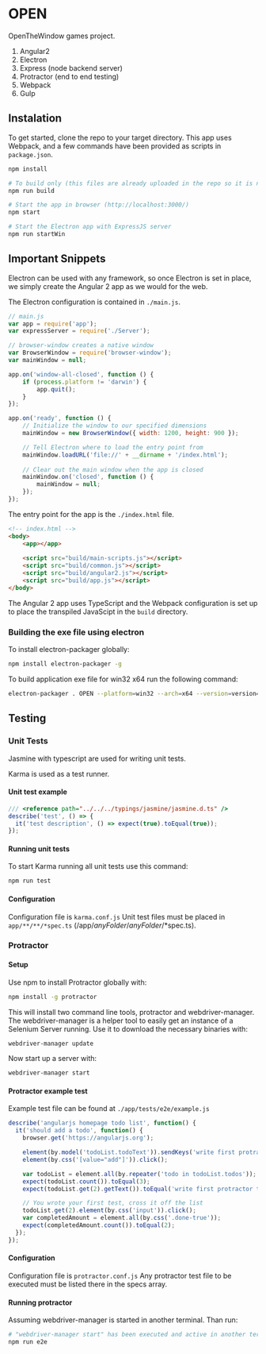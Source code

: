# OPEN

OpenTheWindow games project.

1.  Angular2 
2.  Electron 
3.  Express (node backend server)
4.  Protractor (end to end testing)
5.  Webpack
6.  Gulp

## Instalation
To get started, clone the repo to your target directory. This app uses Webpack, and a few commands have been provided as scripts in `package.json`.

```bash
npm install

# To build only (this files are already uploaded in the repo so it is not needed unless you want to change some scripts)
npm run build

# Start the app in browser (http://localhost:3000/)
npm start

# Start the Electron app with ExpressJS server
npm run startWin
```

## Important Snippets

Electron can be used with any framework, so once Electron is set in place, we simply create the Angular 2 app as we would for the web.

The Electron configuration is contained in `./main.js`.
```js
// main.js
var app = require('app');
var expressServer = require('./Server');

// browser-window creates a native window
var BrowserWindow = require('browser-window');
var mainWindow = null;

app.on('window-all-closed', function () {
    if (process.platform != 'darwin') {
        app.quit();
    }
});

app.on('ready', function () {
    // Initialize the window to our specified dimensions
    mainWindow = new BrowserWindow({ width: 1200, height: 900 });

    // Tell Electron where to load the entry point from
    mainWindow.loadURL('file://' + __dirname + '/index.html');
  
    // Clear out the main window when the app is closed
    mainWindow.on('closed', function () {
        mainWindow = null;
    });
});
```

The entry point for the app is the `./index.html` file.
```html
<!-- index.html -->
<body>
    <app></app>
    
    <script src="build/main-scripts.js"></script>
    <script src="build/common.js"></script>
    <script src="build/angular2.js"></script>
    <script src="build/app.js"></script>
</body>
```
The Angular 2 app uses TypeScript and the Webpack configuration is set up to place the transpiled JavaScipt in the `build` directory.

### Building the exe file using electron
To install electron-packager globally:
```bash
npm install electron-packager -g
```
To build application exe file for win32 x64 run the following command:
```bash
electron-packager . OPEN --platform=win32 --arch=x64 --version=version=0.36.9
```

## Testing

### Unit Tests
Jasmine with typescript are used for writing unit tests. 

Karma is used as a test runner. 

#### Unit test example
```js
/// <reference path="../../../typings/jasmine/jasmine.d.ts" />
describe('test', () => {
  it('test description', () => expect(true).toEqual(true));
});
```

#### Running unit tests
To start Karma running all unit tests use this command:
```bash
npm run test
```

#### Configuration
Configuration file is `karma.conf.js`
Unit test files must be placed in `app/**/**/*spec.ts` (/app/*anyFolder*/*anyFolder*/*spec.ts).

### Protractor
#### Setup
Use npm to install Protractor globally with:
```bash
npm install -g protractor
```
This will install two command line tools, protractor and webdriver-manager. The webdriver-manager is a helper tool to easily get an instance of a Selenium Server running. Use it to download the necessary binaries with:
```bash
webdriver-manager update
```
Now start up a server with:
```bash
webdriver-manager start
```

#### Protractor example test
Example test file can be found at `./app/tests/e2e/example.js`
```js
describe('angularjs homepage todo list', function() {
  it('should add a todo', function() {
    browser.get('https://angularjs.org');

    element(by.model('todoList.todoText')).sendKeys('write first protractor test');
    element(by.css('[value="add"]')).click();

    var todoList = element.all(by.repeater('todo in todoList.todos'));
    expect(todoList.count()).toEqual(3);
    expect(todoList.get(2).getText()).toEqual('write first protractor test');

    // You wrote your first test, cross it off the list
    todoList.get(2).element(by.css('input')).click();
    var completedAmount = element.all(by.css('.done-true'));
    expect(completedAmount.count()).toEqual(2);
  });
});
```

#### Configuration
Configuration file is `protractor.conf.js`
Any protractor test file to be executed must be listed there in the specs array.

#### Running protractor
Assuming webdriver-manager is started in another terminal. Than run:
```bash
# "webdriver-manager start" has been executed and active in another terminal
npm run e2e
```